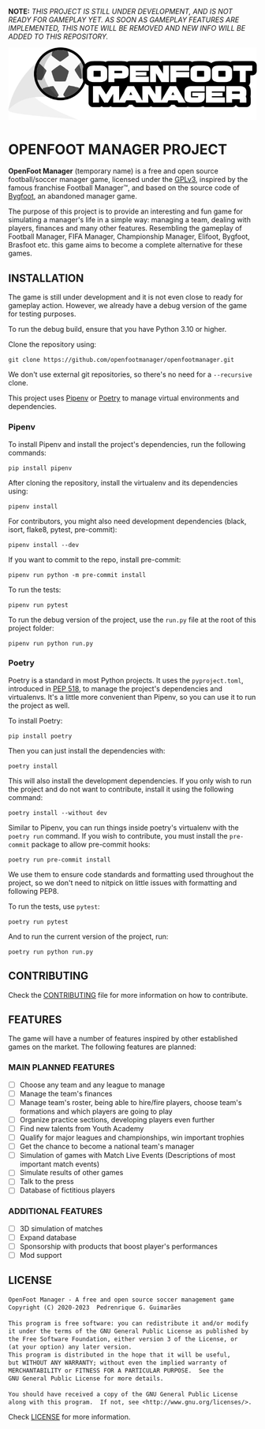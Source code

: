 **NOTE:** *THIS PROJECT IS STILL UNDER DEVELOPMENT, AND IS NOT READY FOR GAMEPLAY YET. AS SOON AS GAMEPLAY FEATURES ARE IMPLEMENTED, THIS NOTE WILL BE REMOVED AND NEW INFO WILL BE ADDED TO THIS REPOSITORY.*

![Openfoot logo](images/openfoot.png)

# OPENFOOT MANAGER PROJECT

**OpenFoot Manager** (temporary name) is a free and open source football/soccer manager game, licensed under the [GPLv3](LICENSE.md), inspired by the famous franchise Football Manager&trade;, and based on the source code of [Bygfoot](https://bygfoot.sourceforge.io/new/), an abandoned manager game.

The purpose of this project is to provide an interesting and fun game for simulating a manager's life in a simple way: managing a team, dealing with players, finances and many other features. Resembling the gameplay of Football Manager, FIFA Manager, Championship Manager, Elifoot, Bygfoot, Brasfoot etc. this game aims to become a complete alternative for these games.

## INSTALLATION

The game is still under development and it is not even close to ready for gameplay action. However, we already have a debug version of the game for testing purposes.

To run the debug build, ensure that you have Python 3.10 or higher.

Clone the repository using:

```
git clone https://github.com/openfootmanager/openfootmanager.git
```

We don't use external git repositories, so there's no need for a `--recursive` clone.

This project uses [Pipenv](https://pipenv.pypa.io/en/latest/) or [Poetry](https://python-poetry.org/) to manage virtual environments and dependencies.

### Pipenv

To install Pipenv and install the project's dependencies, run the following commands:

```
pip install pipenv
```

After cloning the repository, install the virtualenv and its dependencies using:

```
pipenv install
```

For contributors, you might also need development dependencies (black, isort, flake8, pytest, pre-commit):

```
pipenv install --dev
```

If you want to commit to the repo, install pre-commit:

```
pipenv run python -m pre-commit install
```

To run the tests:

```
pipenv run pytest
```

To run the debug version of the project, use the `run.py` file at the root of this project folder:

```
pipenv run python run.py
```

### Poetry

Poetry is a standard in most Python projects. It uses the `pyproject.toml`, introduced in [PEP 518](https://peps.python.org/pep-0518/), to manage
the project's dependencies and virtualenvs. It's a little more convenient than Pipenv, so you can use it to run the project as well.

To install Poetry:

```
pip install poetry
```

Then you can just install the dependencies with:

```
poetry install
```

This will also install the development dependencies. If you only wish to run the project and do not want to contribute,
install it using the following command:

```
poetry install --without dev
```

Similar to Pipenv, you can run things inside poetry's virtualenv with the `poetry run` command. If you wish to contribute,
you must install the `pre-commit` package to allow pre-commit hooks:

```
poetry run pre-commit install
```

We use them to ensure code standards and formatting used throughout the project, so we don't need to nitpick on little
issues with formatting and following PEP8.

To run the tests, use `pytest`:

```
poetry run pytest
```

And to run the current version of the project, run:

```
poetry run python run.py
```

## CONTRIBUTING

Check the [CONTRIBUTING](CONTRIBUTING.md) file for more information on how to contribute.

## FEATURES

The game will have a number of features inspired by other established games on the market. The following features are planned:

### MAIN PLANNED FEATURES

- [ ] Choose any team and any league to manage
- [ ] Manage the team's finances
- [ ] Manage team's roster, being able to hire/fire players, choose team's formations and which players are going to play
- [ ] Organize practice sections, developing players even further
- [ ] Find new talents from Youth Academy
- [ ] Qualify for major leagues and championships, win important trophies
- [ ] Get the chance to become a national team's manager
- [ ] Simulation of games with Match Live Events (Descriptions of most important match events)
- [ ] Simulate results of other games
- [ ] Talk to the press
- [ ] Database of fictitious players

### ADDITIONAL FEATURES

- [ ] 3D simulation of matches
- [ ] Expand database
- [ ] Sponsorship with products that boost player's performances
- [ ] Mod support

## LICENSE

    OpenFoot Manager - A free and open source soccer management game
    Copyright (C) 2020-2023  Pedrenrique G. Guimarães

    This program is free software: you can redistribute it and/or modify
    it under the terms of the GNU General Public License as published by
    the Free Software Foundation, either version 3 of the License, or
    (at your option) any later version.
    This program is distributed in the hope that it will be useful,
    but WITHOUT ANY WARRANTY; without even the implied warranty of
    MERCHANTABILITY or FITNESS FOR A PARTICULAR PURPOSE.  See the
    GNU General Public License for more details.

    You should have received a copy of the GNU General Public License
    along with this program.  If not, see <http://www.gnu.org/licenses/>.

Check [LICENSE](LICENSE.md) for more information.
